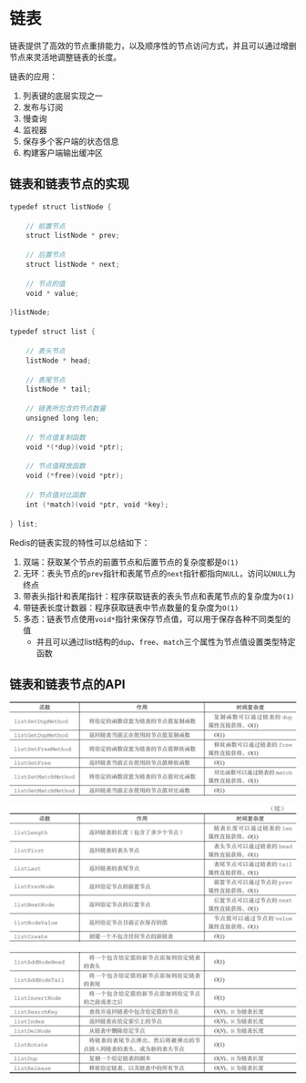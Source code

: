 # 链表
链表提供了高效的节点重排能力，以及顺序性的节点访问方式，并且可以通过增删节点来灵活地调整链表的长度。

链表的应用：
1. 列表键的底层实现之一
2. 发布与订阅
3. 慢查询
4. 监视器
5. 保存多个客户端的状态信息
6. 构建客户端输出缓冲区

## 链表和链表节点的实现
```c
typedef struct listNode {  
  
    // 前置节点  
    struct listNode * prev;
      
    // 后置节点  
    struct listNode * next;  
  
    // 节点的值  
    void * value;  
  
}listNode;

typedef struct list {  
  
    // 表头节点  
    listNode * head;  
  
    // 表尾节点  
    listNode * tail;  
  
    // 链表所包含的节点数量  
    unsigned long len;  
  
    // 节点值复制函数  
    void *(*dup)(void *ptr);  
  
    // 节点值释放函数  
    void (*free)(void *ptr);  
  
    // 节点值对比函数  
    int (*match)(void *ptr, void *key);  
  
} list;
```

Redis的链表实现的特性可以总结如下：
1. 双端：获取某个节点的前置节点和后置节点的复杂度都是`O(1)`
2. 无环：表头节点的`prev`指针和表尾节点的`next`指针都指向`NULL`，访问以`NULL`为终点
3. 带表头指针和表尾指针：程序获取链表的表头节点和表尾节点的复杂度为`O(1)`
4. 带链表长度计数器：程序获取链表中节点数量的复杂度为`O(1)`
5. 多态：链表节点使用`void*`指针来保存节点值，可以用于保存各种不同类型的值
	- 并且可以通过list结构的`dup`、`free`、`match`三个属性为节点值设置类型特定函数

## 链表和链表节点的API
![](3.链表/Pasted%20image%2020220523131534.png)

![](3.链表/Pasted%20image%2020220523131555.png)

![](3.链表/Pasted%20image%2020220523131610.png)

